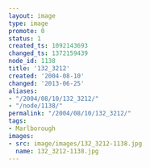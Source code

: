 ```yaml
---
layout: image
type: image
promote: 0
status: 1
created_ts: 1092143693
changed_ts: 1372159439
node_id: 1138
title: '132_3212'
created: '2004-08-10'
changed: '2013-06-25'
aliases:
- "/2004/08/10/132_3212/"
- "/node/1138/"
permalink: "/2004/08/10/132_3212/"
tags:
- Marlborough
images:
- src: image/images/132_3212-1138.jpg
  name: 132_3212-1138.jpg
---
```



